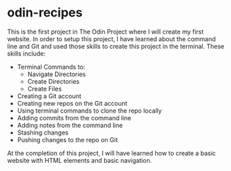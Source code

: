 # odin-recipes

This is the first project in The Odin Project where I will create my first website. In order to setup this project, I have learned about the command line and Git and used those skills to create this project in the terminal. These skills include:

- Terminal Commands to:
  - Navigate Directories
  - Create Directories
  - Create Files
- Creating a Git account
- Creating new repos on the Git account
- Using terminal commands to clone the repo locally
- Adding commits from the command line
- Adding notes from the command line
- Stashing changes
- Pushing changes to the repo on Git

At the completion of this project, I will have learned how to create a basic website with HTML elements and basic navigation.

